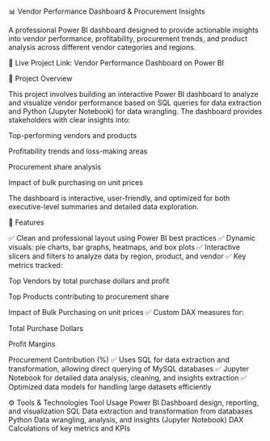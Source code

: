 📊 Vendor Performance Dashboard & Procurement Insights

A professional Power BI dashboard designed to provide actionable insights into vendor performance, profitability, procurement trends, and product analysis across different vendor categories and regions.

📌 Live Project Link: Vendor Performance Dashboard on Power BI

🧠 Project Overview

This project involves building an interactive Power BI dashboard to analyze and visualize vendor performance based on SQL queries for data extraction and Python (Jupyter Notebook) for data wrangling. The dashboard provides stakeholders with clear insights into:

Top-performing vendors and products

Profitability trends and loss-making areas

Procurement share analysis

Impact of bulk purchasing on unit prices

The dashboard is interactive, user-friendly, and optimized for both executive-level summaries and detailed data exploration.

🚀 Features

✅ Clean and professional layout using Power BI best practices
✅ Dynamic visuals: pie charts, bar graphs, heatmaps, and box plots
✅ Interactive slicers and filters to analyze data by region, product, and vendor
✅ Key metrics tracked:

Top Vendors by total purchase dollars and profit

Top Products contributing to procurement share

Impact of Bulk Purchasing on unit prices
✅ Custom DAX measures for:

Total Purchase Dollars

Profit Margins

Procurement Contribution (%)
✅ Uses SQL for data extraction and transformation, allowing direct querying of MySQL databases
✅ Jupyter Notebook for detailed data analysis, cleaning, and insights extraction
✅ Optimized data models for handling large datasets efficiently

⚙️ Tools & Technologies
Tool	Usage
Power BI	Dashboard design, reporting, and visualization
SQL	Data extraction and transformation from databases
Python	Data wrangling, analysis, and insights (Jupyter Notebook)
DAX	Calculations of key metrics and KPIs
